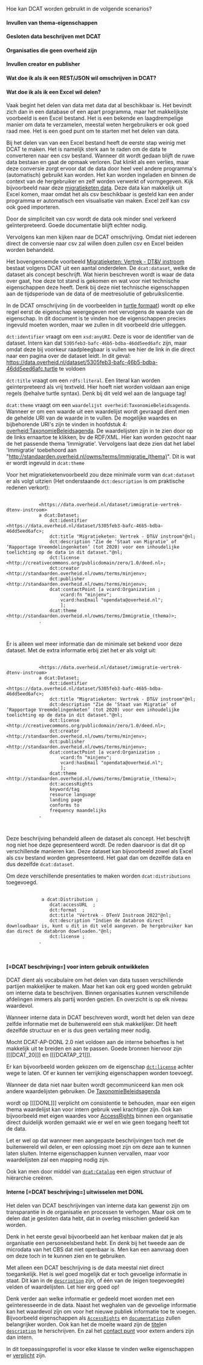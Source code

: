 Hoe kan DCAT worden gebruikt in de volgende scenarios?

#### Invullen van thema-eigenschappen

#### Gesloten data beschrijven met DCAT

#### Organisaties die geen overheid zijn

#### Invullen creator en publisher

#### Wat doe ik als ik een REST/JSON wil omschrijven in DCAT?

#### Wat doe ik als ik een Excel wil delen?
Vaak begint het delen van data met data dat al beschikbaar is. Het bevindt zich dan in een database of een apart programma, maar het makkelijkste voorbeeld is een Excel bestand. Het is een bekende en laagdrempelige manier om data te verzamelen, meestal weten hergebruikers er ook goed raad mee. Het is een goed punt om te starten met het delen van data.

Bij het delen van van een Excel bestand heeft de eerste stap weinig met DCAT te maken. Het is namelijk sterk aan te raden om de data te converteren naar een csv bestand. Wanneer dit wordt gedaan blijft de ruwe data bestaan en gaat de opmaak verloren. Dat klinkt als een verlies, maar deze conversie zorgt ervoor dat de data door heel veel andere programma's (automatisch) gebruikt kan worden. Het kan worden ingeladen en binnen de context van de hergebruiker en zelf worden verwerkt of vormgegeven. Kijk bijvoorbeeld naar deze [migratieketen data](https://data.overheid.nl/dataset/immigratie-vertrek-dtenv-instroom#panel-resources). Deze data kan makkelijk uit Excel komen, maar omdat het als csv beschikbaar is gesteld kan een ander programma er automatisch een visualisatie van maken. Excel zelf kan csv ook goed importeren.

Door de simpliciteit van csv wordt de data ook minder snel verkeerd geïnterpreteerd. Goede documentatie blijft echter nodig.

Vervolgens kan men kijken naar de DCAT omschrijving. Omdat niet iedereen direct de conversie naar csv zal willen doen zullen csv en Excel beiden worden behandeld.

Het bovengenoemde voorbeeld [Migratieketen: Vertrek - DT&V instroom](https://data.overheid.nl/dataset/immigratie-vertrek-dtenv-instroom) bestaat volgens DCAT uit een aantal onderdelen. De `dcat:dataset`, welke de dataset als concept beschrijft. Wat hierin beschreven wordt is waar de data over gaat, hoe deze tot stand is gekomen en wat voor niet technische eigenschappen deze heeft. Denk bij deze niet technische eigenschappen aan de tijdsperiode van de data of de meetresolutie of gebruikslicentie.

In de DCAT omschrijving (in de voorbeelden in [turtle formaat](https://www.w3.org/TR/2014/REC-turtle-20140225/)) wordt op elke regel eerst de eigenschap weergegeven met vervolgens de waarde van de eigenschap. In dit document is te vinden hoe de eigenschappen precies ingevuld moeten worden, maar we zullen in dit voorbeeld drie uitleggen.

`dct:identifier` vraagt om een `xsd:anyURI`. Deze is voor de identifier van de dataset. Intern kan dat `5305feb3-bafc-46b5-bdba-46dd5eed6afc` zijn, maar omdat deze bij voorkeur raadpleegbaar is vullen we hier de link in die direct naar een pagina over de dataset leidt. In dit geval: https://data.overheid.nl/dataset/5305feb3-bafc-46b5-bdba-46dd5eed6afc.turtle te voldoen 

`dct:title` vraagt om een `rdfs:literal`. Een literal kan worden geïnterpreteerd als vrij textveld. Hier hoeft niet worden voldaan aan enige regels (behalve turtle syntax). Denk bij dit veld wel aan de language tag!

`dcat:theme` vraagt om een `waardelijst overheid:TaxonomieBeleidsagenda`. Wanneer er om een waarde uit een waardelijst wordt gevraagd dient men de gehelde URI van de waarde in te vullen. De mogelijke waardes en bijbehorende URI's zijn te vinden in hoofdstuk 4: [overheid:TaxonomieBeleidsagenda](#waardelijst-overheid-TaxonomieBeleidsagenda). De waardelijsten zijn in te zien door op de links ernaartoe te klikken, bv de RDF/XML. Hier kan worden gezocht naar de het passende thema 'Immigratie'. Vervolgens laat deze zien dat het label 'Immigratie' toebehoord aan "http://standaarden.overheid.nl/owms/terms/Immigratie_(thema)". Dit is wat er wordt ingevuld in `dcat:theme`

Voor het migratieketenvoorbeeld zou deze minimale vorm van `dcat:dataset` er als volgt uitzien (Het onderstaande `dct:description` is om praktische redenen verkort):

<aside class="example" title="Begin, minimale dataset">
	<pre>
		<code>
			&lt;https:&#x2215;&#x2215;data.overheid.nl&#x2215;dataset&#x2215;immigratie-vertrek-dtenv-instroom&gt;
			a dcat:Dataset;
				dct:identifier &lt;https://data.overheid.nl/dataset/5305feb3-bafc-46b5-bdba-46dd5eed6afc&gt;;
				dct:title "Migratieketen: Vertrek - DT&V instroom"@nl;
				dct:description "Zie de ‘Staat van Migratie’ of ‘Rapportage Vreemdelingenketen’ (tot 2020) voor een inhoudelijke toelichting op de data in dit dataset."@nl;
				dct:license &lt;http://creativecommons.org/publicdomain/zero/1.0/deed.nl&gt;;
				dct:creator &lt;http://standaarden.overheid.nl/owms/terms/minjenv&gt;;
				dct:publisher &lt;http://standaarden.overheid.nl/owms/terms/minjenv&gt;;
				dcat:contactPoint [a vcard:Organization ;
					vcard:fn "minjenv";
					vcard:hasEmail "opendata@overheid.nl";
					];
				dcat:theme &lt;http://standaarden.overheid.nl/owms/terms/Immigratie_(thema)&gt;;
			.
		</code>
	</pre>
</aside>

Er is alleen wel meer informatie dan de minimale set bekend voor deze dataset. Met de extra informatie erbij ziet het er als volgt uit:

<aside class="example" title="Dataset">
	<pre>
		<code>
			&lt;https:&#x2215;&#x2215;data.overheid.nl&#x2215;dataset&#x2215;immigratie-vertrek-dtenv-instroom&gt;
			a dcat:Dataset;
				dct:identifier &lt;https://data.overheid.nl/dataset/5305feb3-bafc-46b5-bdba-46dd5eed6afc&gt;;
				dct:title "Migratieketen: Vertrek - DT&V instroom"@nl;
				dct:description "Zie de ‘Staat van Migratie’ of ‘Rapportage Vreemdelingenketen’ (tot 2020) voor een inhoudelijke toelichting op de data in dit dataset."@nl;
				dct:license &lt;http://creativecommons.org/publicdomain/zero/1.0/deed.nl&gt;;
				dct:creator &lt;http://standaarden.overheid.nl/owms/terms/minjenv&gt;;
				dct:publisher &lt;http://standaarden.overheid.nl/owms/terms/minjenv&gt;;
				dcat:contactPoint [a vcard:Organization ;
					vcard:fn "minjenv";
					vcard:hasEmail "opendata@overheid.nl";
					];
				dcat:theme &lt;http://standaarden.overheid.nl/owms/terms/Immigratie_(thema)&gt;;
                dct:accessRights
                keyword/tag
                resource language
                landing page
                conforms to
                frequency maandelijks
			.
		</code>
	</pre>
</aside>

Deze beschrijving behandeld alleen de dataset als concept. Het beschrijft nog niet hoe deze gepresenteerd wordt. De reden daarvoor is dat dit op verschillende manieren kan. Deze dataset kan bijvoorbeeld zowel als Excel als csv bestand worden gepresenteerd. Het gaat dan om dezelfde data en dus dezelfde `dcat:dataset`.

Om deze verschillende presentaties te maken worden `dcat:distributions` toegevoegd.

<aside class="example" title="Minimale distributie">
	<pre>
		<code>
			<Vertrek-DTenVinstroom202022.csv> a dcat:Distribution ;
				dcat:accessURL <https://data.overheid.nl/sites/default/files/dataset/5305feb3-bafc-46b5-bdba-46dd5eed6afc/resources/Vertrek%20-%20DTenV%20instroom%202022.csv> ;
				dct:format <http:∕∕publications.europa.eu∕resource∕authority∕file-type∕CSV> ;
				dct:title "Vertrek - DTenV Instroom 2022"@nl;
				dct:description "Indien de databron direct downloadbaar is, kunt u dit in dit veld aangeven. De hergebruiker kan dan direct de databron downloaden."@nl;
				dct:license <http:∕∕creativecommons.org∕publicdomain∕zero∕1.0∕deed.nl>;
			.
		</code>
	</pre>
</aside>




#### [=DCAT beschrijving=] voor intern gebruik ontwikkelen

DCAT dient als vocabulaire om het delen van data tussen verschillende partijen makkelijker te maken. Maar het kan ook erg goed worden gebruikt om interne data te beschrijven. Binnen organisaties kunnen verschillende afdelingen immers als partij worden gezien. En overzicht is op elk niveau waardevol.

Wanneer interne data in DCAT beschreven wordt, wordt het delen van deze zelfde informatie met de buitenwereld een stuk makkelijker. Dit heeft dezelfde structuur en er is dus geen vertaling meer nodig.

Mocht DCAT-AP-DONL 2.0 niet voldoen aan de interne behoeftes is het makkelijk uit te breiden en aan te passen. Goede bronnen hiervoor zijn [[[DCAT_20]]] en [[[DCATAP_21]]].

Er kan bijvoorbeeld worden gekozen om de eigenschap [`dct:license`](#dct-license) achter wege te laten. Of er kunnen ter verrijking eigenschappen worden toevoegt.

Wanneer de data niet naar buiten wordt gecommuniceerd kan men ook andere waardelijsten gebruiken. De [TaxonomieBeleidsagenda](#waardelijst-overheid-TaxonomieBeleidsagenda)

wordt op [[[DONL]]] verplicht om consistentie te behouden, maar een eigen thema waardelijst kan voor intern gebruik veel krachtiger zijn. Ook kan bijvoorbeeld met eigen waardes voor [AccessRights](#waardelijst-donl-AccessRights) binnen een organisatie direct duidelijk worden gemaakt wie er wel en wie geen toegang heeft tot de data.

Let er wel op dat wanneer men aangepaste beschrijvingen toch met de buitenwereld wil delen, er een oplossing moet zijn om deze aan te kunnen laten sluiten. Interne eigenschappen kunnen vervallen, maar voor waardelijsten zal een mapping nodig zijn.

Ook kan men door middel van [`dcat:Catalog`](#dcat-Catalog) een eigen structuur of hiërarchie creëren.

#### Interne [=DCAT beschrijving=] uitwisselen met DONL

Het delen van DCAT beschrijvingen van interne data kan gewenst zijn om transparantie in de organisatie en processen te verhogen. Maar ook om te delen dat je gesloten data hebt, dat in overleg misschien gedeeld kan worden.

Denk in het eerste geval bijvoorbeeld aan het kenbaar maken dat je als organisatie een personeelsbestand hebt. En denk bij het tweede aan de microdata van het CBS dat niet openbaar is. Men kan een aanvraag doen om deze toch in te kunnen zien en te gebruiken.

Met alleen een DCAT beschrijving is de data meestal niet direct toegankelijk. Het is wel goed mogelijk dat er toch gevoelige informatie in staat. Dit kan in de [`description`](#dct-description) zijn, of één van de (eigen toegevoegde) velden of waardelijsten. Let hier erg goed op!

Denk verder aan welke informatie er gedeeld moet worden met een geïnteresseerde in de data. Naast het weghalen van de gevoelige informatie kan het waardevol zijn om voor het nieuwe publiek informatie toe te voegen. Bijvoorbeeld eigenschappen als [`AccessRights`](#dct-accessRights) en [`documentation`](#foaf-page1) zullen belangrijker worden. Ook kan het de moeite waard zijn de [titel]( #dct-title)en [`description`](#dct-description) te herschrijven. En zal het [contact punt](#dcat-contactPoint) voor extern anders zijn dan intern.

In dit toepassingsprofiel is voor elke klasse te vinden welke eigenschappen er [verplicht](#overzicht) zijn. 
